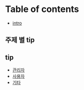 # Table of contents

* [intro](README.md)

## 주제 별 tip

## tip

* [관리자](faq/undefined.md)
* [사용자](faq/undefined-2.md)
* [기타](faq/undefined-1.md)

